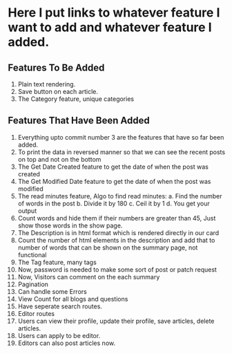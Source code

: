 # Here I put links to whatever feature I want to add and whatever feature I added.

## Features To Be Added

1. Plain text rendering.
2. Save button on each article.
3. The Category feature, unique categories

## Features That Have Been Added

1. Everything upto commit number 3 are the features that have so far been added.
2. To print the data in reversed manner so that we can see the recent posts on top and not on the bottom
3. The Get Date Created feature to get the date of when the post was created
4. The Get Modified Date feature to get the date of when the post was modified
5. The read minutes feature, Algo to find read minutes:
   a. Find the number of words in the post
   b. Divide it by 180
   c. Ceil it by 1
   d. You get your output
6. Count words and hide them if their numbers are greater than 45, Just show those words in the show page.   
7. The Description is in html format which is rendered directly in our card
8. Count the number of html elements in the description and add that to number of words that can be shown on the summary page, not functional
9. The Tag feature, many tags
10. Now, password is needed to make some sort of post or patch request
11. Now, Visitors can comment on the each summary 
12. Pagination
13. Can handle some Errors
14. View Count for all blogs and questions
15. Have seperate search routes.
16. Editor routes
17. Users can view their profile, update their profile, save articles, delete articles.
18. Users can apply to be editor.
19. Editors can also post articles now.